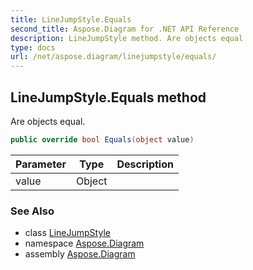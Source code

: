 ```yaml
---
title: LineJumpStyle.Equals
second_title: Aspose.Diagram for .NET API Reference
description: LineJumpStyle method. Are objects equal
type: docs
url: /net/aspose.diagram/linejumpstyle/equals/
---
```

## LineJumpStyle.Equals method

Are objects equal.

```csharp
public override bool Equals(object value)
```

| Parameter | Type | Description |
| --- | --- | --- |
| value | Object |  |

### See Also

* class [LineJumpStyle](../)
* namespace [Aspose.Diagram](../../linejumpstyle/)
* assembly [Aspose.Diagram](../../../)


